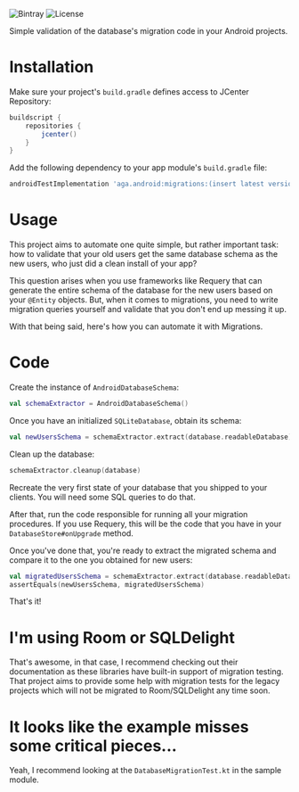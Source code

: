 ![Bintray](https://img.shields.io/bintray/v/agap/maven/migrations) ![License](https://img.shields.io/badge/License-Apache%202.0-blue.svg)

Simple validation of the database's migration code in your Android projects.

# Installation

Make sure your project's `build.gradle` defines access to JCenter Repository:

```groovy
buildscript {
    repositories {
        jcenter()
    }
}
```

Add the following dependency to your app module's `build.gradle` file:

```groovy
androidTestImplementation 'aga.android:migrations:(insert latest version)'
```

# Usage

This project aims to automate one quite simple, but rather important task: how to validate that your old users get the same database schema as the new users, who just did a clean install of your app?

This question arises when you use frameworks like Requery that can generate the entire schema of the database for the new users based on your `@Entity` objects. But, when it comes to migrations, you need to write migration queries yourself and validate that you don't end up messing it up.

With that being said, here's how you can automate it with Migrations.

# Code

Create the instance of `AndroidDatabaseSchema`:

```kotlin
val schemaExtractor = AndroidDatabaseSchema()
```

Once you have an initialized `SQLiteDatabase`, obtain its schema:

```kotlin
val newUsersSchema = schemaExtractor.extract(database.readableDatabase)
```

Clean up the database:

```kotlin
schemaExtractor.cleanup(database)
```

Recreate the very first state of your database that you shipped to your clients. You will need some SQL queries to do that.

After that, run the code responsible for running all your migration procedures. If you use Requery, this will be the code that you have in your `DatabaseStore#onUpgrade` method.

Once you've done that, you're ready to extract the migrated schema and compare it to the one you obtained for new users:

```kotlin
val migratedUsersSchema = schemaExtractor.extract(database.readableDatabase)
assertEquals(newUsersSchema, migratedUsersSchema)
```

That's it!

# I'm using Room or SQLDelight

That's awesome, in that case, I recommend checking out their documentation as these libraries have built-in support of migration testing. That project aims to provide some help with migration tests for the legacy projects which will not be migrated to Room/SQLDelight any time soon.

# It looks like the example misses some critical pieces...

Yeah, I recommend looking at the `DatabaseMigrationTest.kt` in the sample module.
